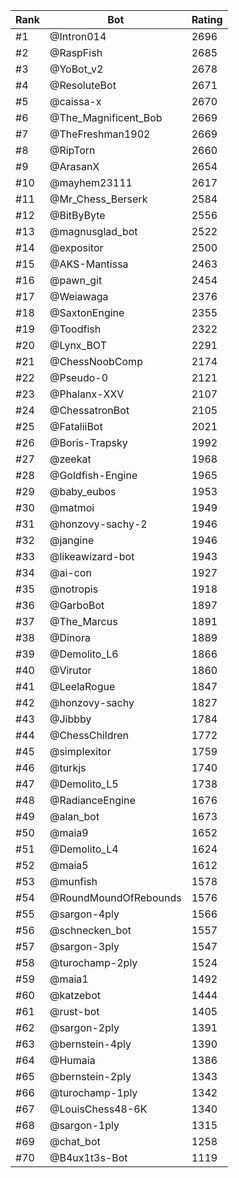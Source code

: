 Rank|Bot|Rating
---|---|---
#1|@Intron014|2696
#2|@RaspFish|2685
#3|@YoBot_v2|2678
#4|@ResoluteBot|2671
#5|@caissa-x|2670
#6|@The_Magnificent_Bob|2669
#7|@TheFreshman1902|2669
#8|@RipTorn|2660
#9|@ArasanX|2654
#10|@mayhem23111|2617
#11|@Mr_Chess_Berserk|2584
#12|@BitByByte|2556
#13|@magnusglad_bot|2522
#14|@expositor|2500
#15|@AKS-Mantissa|2463
#16|@pawn_git|2454
#17|@Weiawaga|2376
#18|@SaxtonEngine|2355
#19|@Toodfish|2322
#20|@Lynx_BOT|2291
#21|@ChessNoobComp|2174
#22|@Pseudo-0|2121
#23|@Phalanx-XXV|2107
#24|@ChessatronBot|2105
#25|@FataliiBot|2021
#26|@Boris-Trapsky|1992
#27|@zeekat|1968
#28|@Goldfish-Engine|1965
#29|@baby_eubos|1953
#30|@matmoi|1949
#31|@honzovy-sachy-2|1946
#32|@jangine|1946
#33|@likeawizard-bot|1943
#34|@ai-con|1927
#35|@notropis|1918
#36|@GarboBot|1897
#37|@The_Marcus|1891
#38|@Dinora|1889
#39|@Demolito_L6|1866
#40|@Virutor|1860
#41|@LeelaRogue|1847
#42|@honzovy-sachy|1827
#43|@Jibbby|1784
#44|@ChessChildren|1772
#45|@simplexitor|1759
#46|@turkjs|1740
#47|@Demolito_L5|1738
#48|@RadianceEngine|1676
#49|@alan_bot|1673
#50|@maia9|1652
#51|@Demolito_L4|1624
#52|@maia5|1612
#53|@munfish|1578
#54|@RoundMoundOfRebounds|1576
#55|@sargon-4ply|1566
#56|@schnecken_bot|1557
#57|@sargon-3ply|1547
#58|@turochamp-2ply|1524
#59|@maia1|1492
#60|@katzebot|1444
#61|@rust-bot|1405
#62|@sargon-2ply|1391
#63|@bernstein-4ply|1390
#64|@Humaia|1386
#65|@bernstein-2ply|1343
#66|@turochamp-1ply|1342
#67|@LouisChess48-6K|1340
#68|@sargon-1ply|1315
#69|@chat_bot|1258
#70|@B4ux1t3s-Bot|1119
